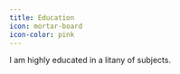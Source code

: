 ```yaml
---
title: Education
icon: mortar-board
icon-color: pink
---
```


I am highly educated in a litany of subjects.
